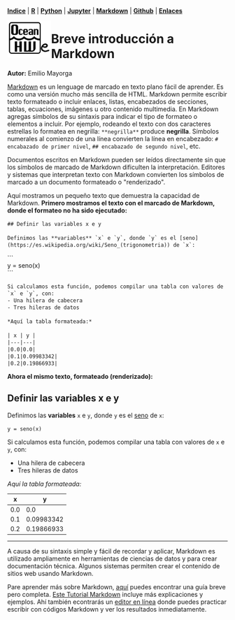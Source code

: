 <p align="left">
<strong><a href="../Indice.md">Indice</a></strong>
|
<strong><a href="../Intro-a-R/R.md">R</a></strong>
|
<strong><a href="../Intro-a-Python/Python.md">Python</a></strong>
|
<strong><a href="../Intro-a-Jupyter/Jupyter.md">Jupyter</a></strong>
|
<strong><a href="../Intro-a-Markdown/Markdown.md">Markdown</a></strong>
|
<strong><a href="../Intro-a-github/Github.md">Github</a></strong>
|
<strong><a href="../enlaces.md">Enlaces</a></strong>
</p>

<img     style="float: left;" src="OHWe.png" width="100"> 

# Breve introducción a Markdown
**Autor:** Emilio Mayorga


[Markdown](https://tutorialmarkdown.com/markdown) es un lenguage de marcado en texto plano fácil de aprender. Es como una versión mucho más sencilla de HTML. Markdown permite escribir texto formateado o incluir enlaces, listas, encabezados de secciones, tablas, ecuaciones, imágenes u otro contenido multimedia. En Markdown agregas símbolos de su sintaxis para indicar el tipo de formateo o elementos a incluir. Por ejemplo, rodeando el texto con dos caracteres estrellas lo formatea en negrilla: `**negrilla**` produce **negrilla**. Símbolos numerales al comienzo de una línea convierten la línea en encabezado: `# encabazado de primer nivel`, `## encabazado de segundo nivel`, etc. 

Documentos escritos en Markdown pueden ser leídos directamente sin que los símbolos de marcado de Markdown dificulten la interpretación. Editores y sistemas que interpretan texto con Markdown convierten los símbolos de marcado a un documento formateado o "renderizado".

Aquí mostramos un pequeño texto que demuestra la capacidad de Markdown. **Primero mostramos el texto con el marcado de Markdown, donde el formateo no ha sido ejecutado:**


```
## Definir las variables x e y

Definimos las **variables** `x` e `y`, donde `y` es el [seno](https://es.wikipedia.org/wiki/Seno_(trigonometria)) de `x`:
```

\`\`\`   
y = seno(x)   
\`\`\`   


```
Si calculamos esta función, podemos compilar una tabla con valores de `x` e `y`, con:
- Una hilera de cabecera
- Tres hileras de datos

*Aquí la tabla formateada:*

| x | y |
|---|---|
|0.0|0.0|
|0.1|0.09983342|
|0.2|0.19866933|

```

**Ahora el mismo texto, formateado (renderizado):**

## Definir las variables x e y

Definimos las **variables** `x` e `y`, donde `y` es el [seno](https://es.wikipedia.org/wiki/Seno_(trigonometria)) de `x`:

```
y = seno(x)
```

Si calculamos esta función, podemos compilar una tabla con valores de `x` e `y`, con:
- Una hilera de cabecera
- Tres hileras de datos

*Aquí la tabla formateada:*

| x | y |
|---|---|
|0.0|0.0|
|0.1|0.09983342|
|0.2|0.19866933|

------------------------

A causa de su sintaxis simple y fácil de recordar y aplicar, Markdown es utilizado ampliamente en herramientas de ciencias de datos y para crear documentación técnica. Algunos sistemas permiten crear el contenido de sitios web usando Markdown.

Pare aprender más sobre Markdown, [aquí](https://datosgobar.github.io/portal-andino/markdown-guide/) puedes encontrar una guía breve pero completa. [Este Tutorial Markdown](https://tutorialmarkdown.com/markdown) incluye más explicaciones y ejemplos. Ahí también econtrarás un [editor en línea](https://editormarkdown.com/) donde puedes practicar escribir con códigos Markdown y ver los resultados inmediatamente.
